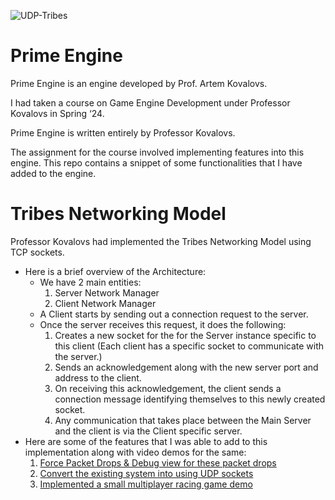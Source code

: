 ![UDP-Tribes](https://github.com/AaryaDevnani/TribesNetworkingModel/assets/62675730/800544b3-1dfc-4fd3-9726-ec4ea7846d95)

# Prime Engine

Prime Engine is an engine developed by Prof. Artem Kovalovs.

I had taken a course on Game Engine Development under Professor Kovalovs in Spring ‘24.

Prime Engine is written entirely by Professor Kovalovs. 

The assignment for the course involved implementing features into this engine. This repo contains a snippet of some functionalities that I have added to the engine.

# Tribes Networking Model

Professor Kovalovs had implemented the Tribes Networking Model using TCP sockets.
- Here is a brief overview of the Architecture:
    - We have 2 main entities:
        1. Server Network Manager
        2. Client Network Manager
    - A Client starts by sending out a connection request to the server.
    - Once the server receives this request, it does the following:
        1. Creates a new socket for the for the Server instance specific to this client (Each client has a specific socket to communicate with the server.)
        2. Sends an acknowledgement along with the new server port and address to the client.
        3. On receiving this acknowledgement, the client sends a connection message identifying themselves to this newly created socket.
        4. Any communication that takes place between the Main Server and the client is via the Client specific server.
- Here are some of the features that I was able to add to this implementation along with video demos for the same:
    1. [Force Packet Drops & Debug view for these packet drops](https://drive.google.com/file/d/1MmkdRtvrvD6OZEOC3hbbKHaS_P9ea8ge/view?usp=drive_link)
    2. [Convert the existing system into using UDP sockets](https://drive.google.com/file/d/1kXJRcKUOxbuPSgQvSa42X1daKqYEpX7v/view?usp=sharing)
    3. [Implemented a small multiplayer racing game demo](https://drive.google.com/file/d/1dosqXal6ea-Ni7T1OdAolp9c78b5h3VT/view?usp=sharing)
